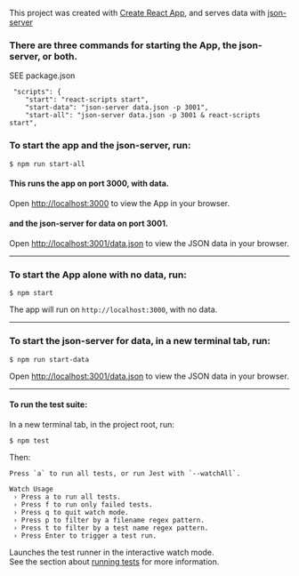 This project was created with [Create React App](https://github.com/facebook/create-react-app), and serves data with [json-server](https://www.npmjs.com/package/json-server)

### There are three commands for starting the App, the json-server, or both.

SEE package.json

```
 "scripts": {
    "start": "react-scripts start",
    "start-data": "json-server data.json -p 3001",
    "start-all": "json-server data.json -p 3001 & react-scripts start",
```

### To start the app and the json-server, run:

```
$ npm run start-all
```

#### This runs the app on port 3000, with data.

Open [http://localhost:3000](http://localhost:3000) to view the App in your browser.

#### and the json-server for data on port 3001.

Open [http://localhost:3001/data.json](http://localhost:3001/data.json) to view the JSON data in your browser.

---

### To start the App alone with no data, run:

```
$ npm start
```

The app will run on `http://localhost:3000`, with no data.

---

### To start the json-server for data, in a new terminal tab, run:

```
$ npm run start-data
```

Open [http://localhost:3001/data.json](http://localhost:3001/data.json) to view the JSON data in your browser.

---

#### To run the test suite:

In a new terminal tab, in the project root, run:

```
$ npm test
```

Then:

```
Press `a` to run all tests, or run Jest with `--watchAll`.

Watch Usage
 › Press a to run all tests.
 › Press f to run only failed tests.
 › Press q to quit watch mode.
 › Press p to filter by a filename regex pattern.
 › Press t to filter by a test name regex pattern.
 › Press Enter to trigger a test run.

```

Launches the test runner in the interactive watch mode.\
See the section about [running tests](https://facebook.github.io/create-react-app/docs/running-tests) for more information.
